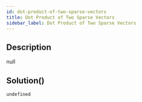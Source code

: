 ```yaml
---
id: dot-product-of-two-sparse-vectors
title: Dot Product of Two Sparse Vectors
sidebar_label: Dot Product of Two Sparse Vectors
---
```

## Description
<div class="description">
null
</div>

## Solution()
```
undefined
```